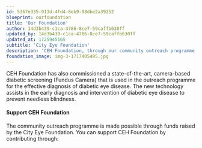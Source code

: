 ```yaml
---
id: 5367e335-913d-4fd4-8eb9-98dbe2a39252
blueprint: ourfoundation
title: 'Our Foundation'
author: 14d3b439-c1ca-4786-8ce7-59caffb630ff
updated_by: 14d3b439-c1ca-4786-8ce7-59caffb630ff
updated_at: 1725945165
subtitle: 'City Eye Foundation'
description: 'CEH Foundation, through our community outreach programme, provides early intervention measures—such as vision screening and eye treatment, including surgeries—in underserved communities.'
foundation_image: img-3-1717405485.jpg
---
```

CEH Foundation has also commissioned a state-of-the-art, camera-based diabetic screening (Fundus Camera) that is used in the outreach programme for the effective diagnosis of diabetic eye disease. 
The new technology assists in the early diagnosis and intervention of diabetic eye disease to prevent needless blindness.

<h4>Support CEH Foundation</h4>

The community outreach programme is made possible through funds raised by the City Eye Foundation. 
You can support CEH Foundation by contributing through: